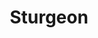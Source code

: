 ---
templateKey: blog-post
featuredpost: false
featuredimage: /assets/Sturgeon.png
title: Sturgeon
description: Fish|Pole
testfield: 1396
---
